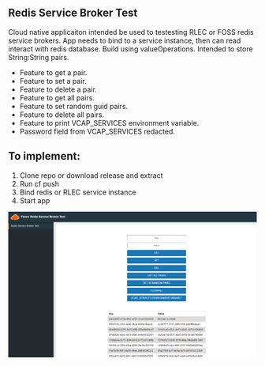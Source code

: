 ## Redis Service Broker Test
Cloud native applicaiton intended be used to testesting RLEC or FOSS redis service brokers. 
App needs to bind to a service instance, then can read interact with redis database.
Build using valueOperations. Intended to store String:String pairs.
- Feature to get a pair.
- Feature to set a pair.
- Feature to delete a pair.
- Feature to get all pairs.
- Feature to set random guid pairs.
- Feature to delete all pairs.
- Feature to print VCAP_SERVICES environment variable.
- Password field from VCAP_SERVICES redacted.

## To implement:
1. Clone repo or download release and extract
1. Run cf push
1. Bind redis or RLEC service instance
1. Start app

![](src/main/resources/static/img/screenshot.png)
